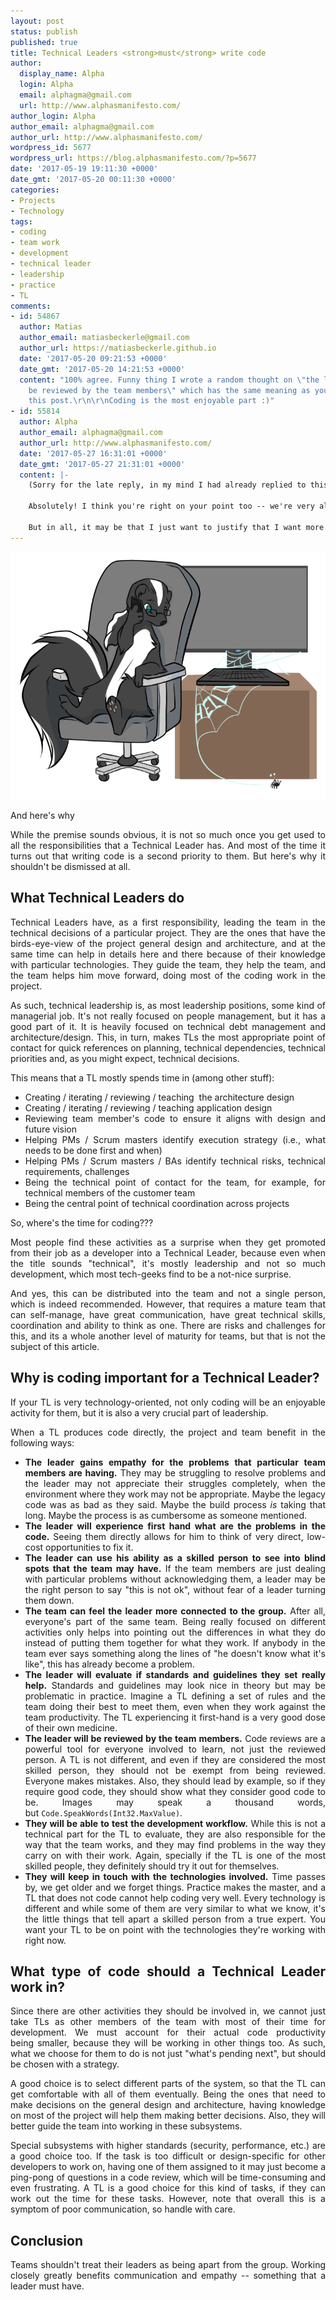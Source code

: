 ```yaml
---
layout: post
status: publish
published: true
title: Technical Leaders <strong>must</strong> write code
author:
  display_name: Alpha
  login: Alpha
  email: alphagma@gmail.com
  url: http://www.alphasmanifesto.com/
author_login: Alpha
author_email: alphagma@gmail.com
author_url: http://www.alphasmanifesto.com/
wordpress_id: 5677
wordpress_url: https://blog.alphasmanifesto.com/?p=5677
date: '2017-05-19 19:11:30 +0000'
date_gmt: '2017-05-20 00:11:30 +0000'
categories:
- Projects
- Technology
tags:
- coding
- team work
- development
- technical leader
- leadership
- practice
- TL
comments:
- id: 54867
  author: Matias
  author_email: matiasbeckerle@gmail.com
  author_url: https://matiasbeckerle.github.io
  date: '2017-05-20 09:21:53 +0000'
  date_gmt: '2017-05-20 14:21:53 +0000'
  content: "100% agree. Funny thing I wrote a random thought on \"the leader will
    be reviewed by the team members\" which has the same meaning as you put here on
    this post.\r\n\r\nCoding is the most enjoyable part :)"
- id: 55814
  author: Alpha
  author_email: alphagma@gmail.com
  author_url: http://www.alphasmanifesto.com/
  date: '2017-05-27 16:31:01 +0000'
  date_gmt: '2017-05-27 21:31:01 +0000'
  content: |-
    (Sorry for the late reply, in my mind I had already replied to this comment.)

    Absolutely! I think you're right on your point too -- we're very aligned. I wanted to point out the organizational benefits of such rules.

    But in all, it may be that I just want to justify that I want more time for coding, right? ;)
---
```


![](/assets/ForgottenKeyboard.png)

And here's why

<p style="text-align: justify;">While the premise sounds obvious, it is not so much once you get used to all the responsibilities that a Technical Leader has. And most of the time it turns out that writing code is a second priority to them. But here's why it shouldn't be dismissed at all.</p>
<p style="text-align: justify;"><!--more--></p>
<h2 style="text-align: justify;">What Technical Leaders do</h2>
<p style="text-align: justify;">Technical Leaders have, as a first responsibility, leading the team in the technical decisions of a particular project. They are the ones that have the birds-eye-view of the project general design and architecture, and at the same time can help in details here and there because of their knowledge with particular technologies. They guide the team, they help the team, and the team helps him move forward, doing most of the coding&nbsp;work in the project.</p>
<p style="text-align: justify;">As such, technical leadership is, as most leadership positions, some kind of managerial job. It's not really focused on people management, but it has a good part of it. It is heavily focused on technical debt management and architecture/design. This, in turn,&nbsp;makes TLs the most appropriate point of contact for quick references on planning, technical dependencies, technical priorities and, as you might expect, technical decisions.</p>
<p style="text-align: justify;">This means that a TL mostly spends time in (among other stuff):</p>
<ul style="text-align: justify;">
<li>Creating / iterating&nbsp;/ reviewing / teaching &nbsp;the architecture design</li>
<li>Creating / iterating / reviewing / teaching application design</li>
<li>Reviewing team member's code to ensure it aligns with design and future vision</li>
<li>Helping PMs / Scrum masters identify&nbsp;execution strategy (i.e., what needs to be done first and when)</li>
<li>Helping PMs / Scrum masters / BAs identify technical risks, technical requirements, challenges</li>
<li>Being the technical point of contact for the team, for example, for technical members of the customer team</li>
<li>Being the central point of technical coordination across projects</li>
</ul>
<p style="text-align: justify;">So, where's the time for coding???</p>
<p style="text-align: justify;">Most people find these activities as a surprise when they get promoted from their job as a developer into a Technical Leader, because even when the title sounds "technical", it's mostly leadership and not so much development, which most tech-geeks find to be a not-nice surprise.</p>
<p style="text-align: justify;">And yes, this can be&nbsp;distributed into the team and not a single person, which is indeed recommended. However, that requires a mature team that can self-manage, have great communication, have great technical skills, coordination and ability to think as one. There are risks and challenges for this, and its a whole another level of maturity for teams, but that is not the subject of this article.</p>
<h2 style="text-align: justify;">Why is coding important for a Technical Leader?</h2>
<p style="text-align: justify;">If your TL is very technology-oriented, not only coding will be an enjoyable activity for&nbsp;them, but it is also a very crucial part of leadership.</p>
<p style="text-align: justify;">When a TL produces code directly,&nbsp;the project and team benefit in the following ways:</p>
<ul style="text-align: justify;">
<li><strong>The leader gains empathy for the problems that particular team members are having.</strong> They may be struggling to resolve problems and the leader may not appreciate their struggles completely, when the environment where they work may not be appropriate. Maybe the legacy code was as bad as they said. Maybe the build process <em>is</em> taking that long. Maybe the process is as cumbersome as someone mentioned.</li>
<li><strong>The leader will experience first hand what are the problems in the code.</strong> Seeing them directly allows for him to think of very direct, low-cost opportunities to fix it.</li>
<li><strong>The leader can&nbsp;use his ability as a skilled person to see into blind spots that the team may have.</strong> If the team members are just dealing with particular problems without acknowledging them, a leader may be the right person to say "this is not ok", without fear of a leader turning them down.</li>
<li><strong>The&nbsp;team can feel the leader more connected to&nbsp;the group.</strong> After all, everyone's part of the same team. Being really focused on different activities only helps into pointing out the differences in what they do instead of putting them together for what they work. If anybody in the team ever says something along the lines of "he doesn't know what it's like", this has already become a problem.</li>
<li><strong>The leader will evaluate if standards and guidelines they set really help.</strong> Standards and guidelines may look nice in theory but may be problematic in practice. Imagine a TL defining a set of rules and the team doing their best to meet them, even when they work against the team productivity. The TL experiencing it first-hand is a&nbsp;very good dose of their own medicine.</li>
<li><strong>The leader will be reviewed by the team members.</strong>&nbsp;Code reviews are a powerful tool for everyone involved to learn, not just the reviewed person. A TL is not different, and even if they are considered the most skilled person, they should not be exempt from being reviewed. Everyone makes mistakes. Also, they should lead by example, so if they require good code, they should show what they consider good code to be. Images may speak a thousand words, but&nbsp;<code>Code.SpeakWords(Int32.MaxValue)</code>.</li>
<li><strong>They will be able to test&nbsp;the development workflow.</strong> While&nbsp;this is not a technical part for the TL to evaluate,&nbsp;they are also responsible for the way that the team works, and they may find problems in the way they carry on with their work. Again, specially if the TL is one of the most skilled people, they definitely should try it out for themselves.</li>
<li><strong>They will keep in touch with the technologies involved.</strong> Time passes by, we get older and we forget things. Practice makes the master, and a TL that does not code cannot help coding very well. Every technology is different and while some of them are very similar to what we know, it's the little things that tell apart a skilled person from a true expert. You want your TL to be on point with the technologies they're working with right now.</li>
</ul>
<h2 style="text-align: justify;">What type of code should a Technical Leader work in?</h2>
<p style="text-align: justify;">Since there are other activities they should be involved in, we cannot just take TLs as other members of the team with most of their time for development. We must account for their actual code productivity being&nbsp;smaller, because they will be working in other things too. As such, what we choose for them to do is not just "what's pending next", but should be chosen with a strategy.</p>
<p style="text-align: justify;">A good choice is to select different parts of the system, so that the TL can get comfortable with all of them eventually. Being the ones that need to make decisions on the general design and architecture, having knowledge on most of the project will help them making better decisions. Also, they will better guide the team into working in these subsystems.</p>
<p style="text-align: justify;">Special subsystems with higher standards (security, performance, etc.) are a good choice too. If the task is too difficult or design-specific for other developers to work on, having one of them assigned to it may just become a ping-pong of questions&nbsp;in a code review, which will be time-consuming and even frustrating. A TL is a good choice for this kind of tasks, if they can work out the time for these tasks. However, note that overall this is a symptom of poor communication, so handle with care.</p>
<h2 style="text-align: justify;">Conclusion</h2>
<p style="text-align: justify;">Teams shouldn't treat their leaders as being apart from the group. Working closely greatly benefits communication and empathy -- something that a leader must have.</p>

